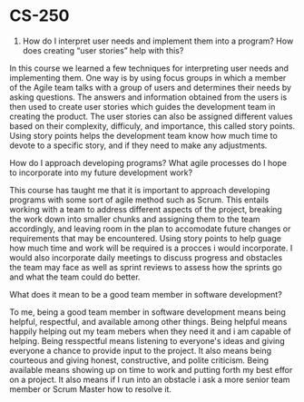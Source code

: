 # CS-250
1. How do I interpret user needs and implement them into a program? How does creating “user stories” help with this?

In this course we learned a few techniques for interpreting user needs and implementing them. One way is by using focus groups in which a member of the Agile team talks with a group of users and determines their needs by asking questions. The answers and information obtained from the users is then used to create user stories which guides the development team in creating the product. The user stories can also be assigned different values based on their complexity, difficuly, and importance, this called story points. Using story points helps the development team know how much time to devote to a specific story, and if they need  to make any adjustments.

How do I approach developing programs? What agile processes do I hope to incorporate into my future development work?

This course has taught me that it is important to approach developing programs with some sort of agile method such as Scrum. This entails working with a team to address different aspects of the project, breaking the work down into smaller chunks and assigning them to the team accordingly, and leaving room in the plan to accomodate future changes or requirements that may be encountered. Using story points to help guage how much time and work will be required is a procces i would incorporate. I would also incorporate daily meetings to discuss progress and obstacles the team may face as well as sprint reviews to assess how the sprints go and what the team could do better.

What does it mean to be a good team member in software development?

To me, being a good team member in software development means being helpful, respectful, and available among other things. Being helpful means happily helping out my team mebers when they need it and i am capable of helping. Being resspectful means listening to everyone's ideas and giving everyone a chance to provide input to the project. It also means being courteous and giving honest, constructive, and polite criticism. Being available means showing up on time to work and putting forth my best effor on a project. It also means if I run into an obstacle i ask a more senior team member or Scrum Master how to resolve it.
